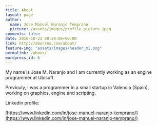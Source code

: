 ```yaml
---
title: About
layout: page 
author: 
  name: Jose Manuel Naranjo Temprano
  picture: /assets/images/profile_picture.jpeg
comments: false
date: 2016-10-23 00:29:05+00:00
link: http://aborres.com/about/
feature-img: "assets/images/header_mi.png"
permalink: /about/
wordpress_id: 6
---
```


My name is Jose M. Naranjo and I am currently working as an engine programmer at Ubisoft.

Previouly, I was a programmer in a small startup in Valencia (Spain), working on graphics, engine and scripting.

Linkedin profile:

[https://www.linkedin.com/in/jose-manuel-naranjo-temprano/](https://www.linkedin.com/in/jose-manuel-naranjo-temprano/)
